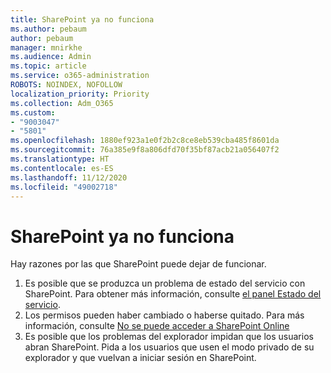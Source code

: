 ```yaml
---
title: SharePoint ya no funciona
ms.author: pebaum
author: pebaum
manager: mnirkhe
ms.audience: Admin
ms.topic: article
ms.service: o365-administration
ROBOTS: NOINDEX, NOFOLLOW
localization_priority: Priority
ms.collection: Adm_O365
ms.custom:
- "9003047"
- "5801"
ms.openlocfilehash: 1880ef923a1e0f2b2c8ce8eb539cba485f8601da
ms.sourcegitcommit: 76a385e9f8a806dfd70f35bf87acb21a056407f2
ms.translationtype: HT
ms.contentlocale: es-ES
ms.lasthandoff: 11/12/2020
ms.locfileid: "49002718"
---
```

# <a name="sharepoint-is-no-longer-working"></a>SharePoint ya no funciona

Hay razones por las que SharePoint puede dejar de funcionar.

1. Es posible que se produzca un problema de estado del servicio con SharePoint. Para obtener más información, consulte [el panel Estado del servicio](https://admin.microsoft.com/AdminPortal/Home#/servicehealth).
2. Los permisos pueden haber cambiado o haberse quitado. Para más información, consulte [No se puede acceder a SharePoint Online](https://docs.microsoft.com/sharepoint/troubleshoot/sharing-and-permissions/sharepoint-online-inaccessible)
3. Es posible que los problemas del explorador impidan que los usuarios abran SharePoint. Pida a los usuarios que usen el modo privado de su explorador y que vuelvan a iniciar sesión en SharePoint.